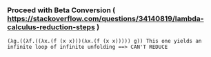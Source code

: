 
### Proceed with Beta Conversion ( https://stackoverflow.com/questions/34140819/lambda-calculus-reduction-steps )

````
(λg.((λf.((λx.(f (x x)))(λx.(f (x x))))) g)) This one yields an infinite loop of infinite unfolding ==> CAN'T REDUCE
````
